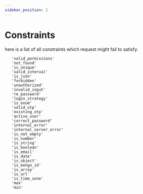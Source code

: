 ```yaml
---
sidebar_position: 2
---
```


# Constraints

here is a list of all constraints which request might fail to satisfy.

```list
   'valid_permissions'
   'not_found'
   'is_unique'
   'valid_interval'
   'is_json'
   'forbidden'
   'unauthorized'
   'invalid_input'
   're_password'
   'login_strategy'
   'is_enum'
   'valid_otp'
   'existing_otp'
   'active_user'
   'correct_password'
   'internal_error'
   'internal_server_error'
   'is_not_empty'
   'is_number'
   'is_string'
   'is_boolean'
   'is_email'
   'is_date'
   'is_object'
   'is_mongo_id'
   'is_array'
   'is_url'
   'is_time_zone'
   'max'
   'min'
```
